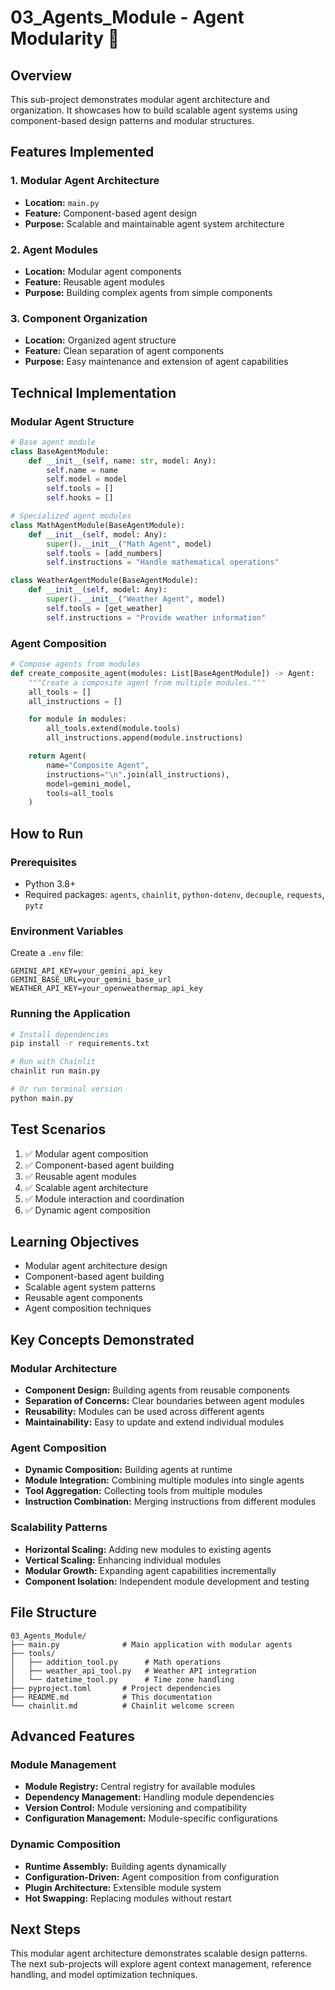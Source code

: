 # 03_Agents_Module - Agent Modularity 🧩

## Overview

This sub-project demonstrates modular agent architecture and organization. It showcases how to build scalable agent systems using component-based design patterns and modular structures.

## Features Implemented

### 1. Modular Agent Architecture

- **Location:** `main.py`
- **Feature:** Component-based agent design
- **Purpose:** Scalable and maintainable agent system architecture

### 2. Agent Modules

- **Location:** Modular agent components
- **Feature:** Reusable agent modules
- **Purpose:** Building complex agents from simple components

### 3. Component Organization

- **Location:** Organized agent structure
- **Feature:** Clean separation of agent components
- **Purpose:** Easy maintenance and extension of agent capabilities

## Technical Implementation

### Modular Agent Structure

```python
# Base agent module
class BaseAgentModule:
    def __init__(self, name: str, model: Any):
        self.name = name
        self.model = model
        self.tools = []
        self.hooks = []

# Specialized agent modules
class MathAgentModule(BaseAgentModule):
    def __init__(self, model: Any):
        super().__init__("Math Agent", model)
        self.tools = [add_numbers]
        self.instructions = "Handle mathematical operations"

class WeatherAgentModule(BaseAgentModule):
    def __init__(self, model: Any):
        super().__init__("Weather Agent", model)
        self.tools = [get_weather]
        self.instructions = "Provide weather information"
```

### Agent Composition

```python
# Compose agents from modules
def create_composite_agent(modules: List[BaseAgentModule]) -> Agent:
    """Create a composite agent from multiple modules."""
    all_tools = []
    all_instructions = []

    for module in modules:
        all_tools.extend(module.tools)
        all_instructions.append(module.instructions)

    return Agent(
        name="Composite Agent",
        instructions="\n".join(all_instructions),
        model=gemini_model,
        tools=all_tools
    )
```

## How to Run

### Prerequisites

- Python 3.8+
- Required packages: `agents`, `chainlit`, `python-dotenv`, `decouple`, `requests`, `pytz`

### Environment Variables

Create a `.env` file:

```
GEMINI_API_KEY=your_gemini_api_key
GEMINI_BASE_URL=your_gemini_base_url
WEATHER_API_KEY=your_openweathermap_api_key
```

### Running the Application

```bash
# Install dependencies
pip install -r requirements.txt

# Run with Chainlit
chainlit run main.py

# Or run terminal version
python main.py
```

## Test Scenarios

1. ✅ Modular agent composition
2. ✅ Component-based agent building
3. ✅ Reusable agent modules
4. ✅ Scalable agent architecture
5. ✅ Module interaction and coordination
6. ✅ Dynamic agent composition

## Learning Objectives

- Modular agent architecture design
- Component-based agent building
- Scalable agent system patterns
- Reusable agent components
- Agent composition techniques

## Key Concepts Demonstrated

### Modular Architecture

- **Component Design:** Building agents from reusable components
- **Separation of Concerns:** Clear boundaries between agent modules
- **Reusability:** Modules can be used across different agents
- **Maintainability:** Easy to update and extend individual modules

### Agent Composition

- **Dynamic Composition:** Building agents at runtime
- **Module Integration:** Combining multiple modules into single agents
- **Tool Aggregation:** Collecting tools from multiple modules
- **Instruction Combination:** Merging instructions from different modules

### Scalability Patterns

- **Horizontal Scaling:** Adding new modules to existing agents
- **Vertical Scaling:** Enhancing individual modules
- **Modular Growth:** Expanding agent capabilities incrementally
- **Component Isolation:** Independent module development and testing

## File Structure

```
03_Agents_Module/
├── main.py              # Main application with modular agents
├── tools/
│   ├── addition_tool.py      # Math operations
│   ├── weather_api_tool.py   # Weather API integration
│   └── datetime_tool.py      # Time zone handling
├── pyproject.toml       # Project dependencies
├── README.md            # This documentation
└── chainlit.md          # Chainlit welcome screen
```

## Advanced Features

### Module Management

- **Module Registry:** Central registry for available modules
- **Dependency Management:** Handling module dependencies
- **Version Control:** Module versioning and compatibility
- **Configuration Management:** Module-specific configurations

### Dynamic Composition

- **Runtime Assembly:** Building agents dynamically
- **Configuration-Driven:** Agent composition from configuration
- **Plugin Architecture:** Extensible module system
- **Hot Swapping:** Replacing modules without restart

## Next Steps

This modular agent architecture demonstrates scalable design patterns. The next sub-projects will explore agent context management, reference handling, and model optimization techniques.

